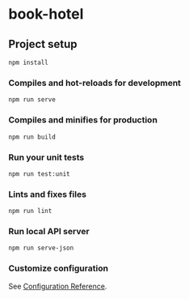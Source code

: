 # book-hotel

## Project setup

```
npm install
```

### Compiles and hot-reloads for development

```
npm run serve
```

### Compiles and minifies for production

```
npm run build
```

### Run your unit tests

```
npm run test:unit
```

### Lints and fixes files

```
npm run lint
```

### Run local API server

```
npm run serve-json
```

### Customize configuration

See [Configuration Reference](https://cli.vuejs.org/config/).
